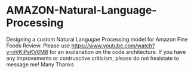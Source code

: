 # AMAZON-Natural-Language-Processing
Designing a custom Natural Langugae Processing model for Amazon Fine Foods Review. Please use https://www.youtube.com/watch?v=nVKiPsKV6M8 for an explanation on the code architecture. If you have any improvements or contrusctive criticism, please do not hesistate to message me! Many Thanks
